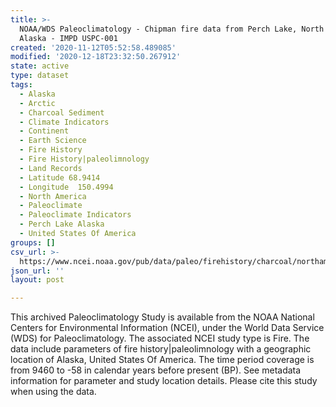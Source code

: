 ```yaml
---
title: >-
  NOAA/WDS Paleoclimatology - Chipman fire data from Perch Lake, North Slope,
  Alaska - IMPD USPC-001
created: '2020-11-12T05:52:58.489085'
modified: '2020-12-18T23:32:50.267912'
state: active
type: dataset
tags:
  - Alaska
  - Arctic
  - Charcoal Sediment
  - Climate Indicators
  - Continent
  - Earth Science
  - Fire History
  - Fire History|paleolimnology
  - Land Records
  - Latitude 68.9414
  - Longitude  150.4994
  - North America
  - Paleoclimate
  - Paleoclimate Indicators
  - Perch Lake Alaska
  - United States Of America
groups: []
csv_url: >-
  https://www.ncei.noaa.gov/pub/data/paleo/firehistory/charcoal/northamerica/supplemental/uspc-001-charanalysis-results.csv
json_url: ''
layout: post

---
```

This archived Paleoclimatology Study is available from the NOAA National Centers for Environmental Information (NCEI), under the World Data Service (WDS) for Paleoclimatology. The associated NCEI study type is Fire. The data include parameters of fire history|paleolimnology with a geographic location of Alaska, United States Of America. The time period coverage is from 9460 to -58 in calendar years before present (BP). See metadata information for parameter and study location details. Please cite this study when using the data.
